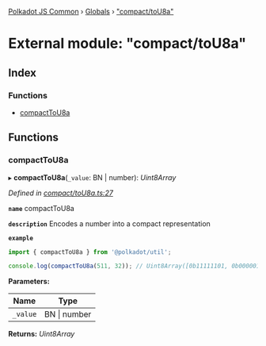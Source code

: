 [Polkadot JS Common](../README.md) › [Globals](../globals.md) › ["compact/toU8a"](_compact_tou8a_.md)

# External module: "compact/toU8a"

## Index

### Functions

* [compactToU8a](_compact_tou8a_.md#compacttou8a)

## Functions

###  compactToU8a

▸ **compactToU8a**(`_value`: BN | number): *Uint8Array*

*Defined in [compact/toU8a.ts:27](https://github.com/polkadot-js/common/blob/9fa6b5bf/packages/util/src/compact/toU8a.ts#L27)*

**`name`** compactToU8a

**`description`** Encodes a number into a compact representation

**`example`** 
<BR>

```javascript
import { compactToU8a } from '@polkadot/util';

console.log(compactToU8a(511, 32)); // Uint8Array([0b11111101, 0b00000111])
```

**Parameters:**

Name | Type |
------ | ------ |
`_value` | BN &#124; number |

**Returns:** *Uint8Array*
